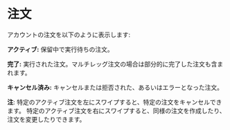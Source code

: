 # **注文**

アカウントの注文を以下のように表示します:

**アクティブ:** 保留中で実行待ちの注文。

**完了:** 実行された注文。マルチレッグ注文の場合は部分的に完了した注文も含まれます。

**キャンセル済み:** キャンセルまたは拒否された、あるいはエラーとなった注文。

**注**: 特定のアクティブ注文を左にスワイプすると、特定の注文をキャンセルできます。
特定のアクティブ注文を右にスワイプすると、同様の注文を作成したり、注文を変更したりできます。
